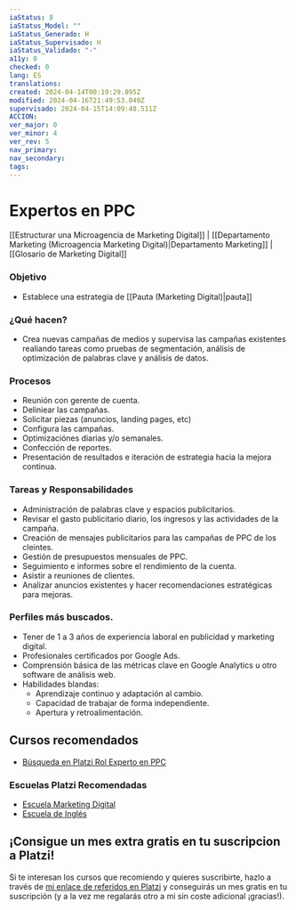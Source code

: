 ```yaml
---
iaStatus: 8
iaStatus_Model: ""
iaStatus_Generado: H
iaStatus_Supervisado: H
iaStatus_Validado: "-"
a11y: 0
checked: 0
lang: ES
translations: 
created: 2024-04-14T00:19:29.895Z
modified: 2024-04-16T21:49:53.049Z
supervisado: 2024-04-15T14:09:48.511Z
ACCION: 
ver_major: 0
ver_minor: 4
ver_rev: 5
nav_primary: 
nav_secondary: 
tags:
---
```

# Expertos en PPC

[[Estructurar una Microagencia de Marketing Digital]] | [[Departamento Marketing (Microagencia Marketing Digital)|Departamento Marketing]] | [[Glosario de Marketing Digital]]

### Objetivo

* Establece una estrategia de [[Pauta (Marketing Digital)|pauta]]

### ¿Qué hacen?

* Crea nuevas campañas de medios y supervisa las campañas existentes realiando tareas como pruebas de segmentación, análisis de optimización de palabras clave y análisis de datos.

### Procesos

* Reunión con gerente de cuenta.
* Deliniear las campañas.
* Solicitar piezas (anuncios, landing pages, etc)
* Configura las campañas.
* Optimizaciónes diarias y/o semanales.
* Confección de reportes.
* Presentación de resultados e iteración de estrategia hacia la mejora continua.

### Tareas y Responsabilidades

* Administración de palabras clave y  espacios publicitarios.
* Revisar el gasto publicitario diario, los ingresos y las actividades de la campaña.
* Creación de mensajes publicitarios para las campañas de PPC de los cleintes.
* Gestión de presupuestos mensuales de PPC.
* Seguimiento e informes sobre el rendimiento de la cuenta.
* Asistir a reuniones de clientes.
* Analizar anuncios existentes y hacer recomendaciones estratégicas para mejoras.

### Perfiles más buscados.

* Tener de 1 a 3 años de experiencia laboral en publicidad y marketing digital.
* Profesionales certificados por Google Ads.
* Comprensión básica de las métricas clave en Google Analytics u otro software de análisis web.
* Habilidades blandas:
	* Aprendizaje continuo y adaptación al cambio.
	* Capacidad de trabajar de forma independiente.
	* Apertura y retroalimentación.

## Cursos recomendados

* [Búsqueda en Platzi Rol Experto en PPC](https://platzi.com/buscar/?search=experto%20PPC)

 ### Escuelas Platzi Recomendadas

* [Escuela Marketing Digital](https://platzi.com/escuela/marketing/)
* [Escuela de Inglés](https://platzi.com/escuela/ingles/)

## ¡Consigue un mes extra gratis en tu suscripcion a Platzi!

Si te interesan los cursos que recomiendo y quieres suscribirte, hazlo a través de [mi enlace de referidos en Platzi](https://platzi.com/r/metsuke) y conseguirás un mes gratis en tu suscripción (y a la vez me regalarás otro a mi sin coste adicional ¡gracias!).
